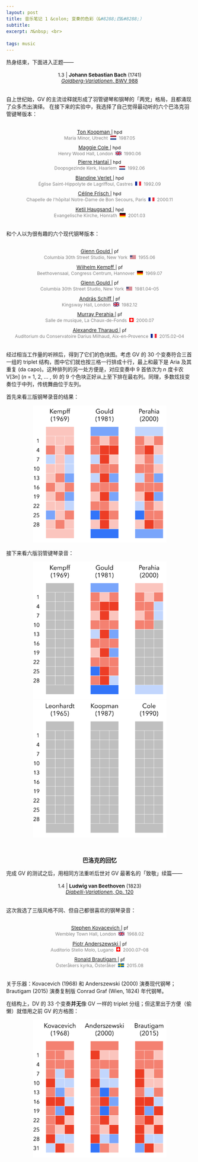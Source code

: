 ```yaml
---
layout: post
title: 音乐笔记 1 &colon; 变奏的色彩（&#8288;四&#8288;）
subtitle: 
excerpt: ♬&nbsp; <br>

tags: music
---
```



热身结束，下面进入正题——

<p style="margin-bottom:-1.0em"><br></p>

<p style="text-align:center; font-size:0.97em; margin-top:-0.25em">
1.3 | <b>Johann Sebastian Bach</b> (1741) <br>
<a href='https://imslp.org/wiki/Goldberg-Variationen,_BWV_988_(Bach,_Johann_Sebastian)'>
	<i>Goldberg-Variationen</i>, <nobr>BWV 988</nobr> </a> </p>

<p style="margin-bottom:-1.0em"><br></p>

自上世纪始，GV 的主流诠释就形成了羽管键琴和钢琴的「两党」格局，且都涌现了众多杰出演绎。
在接下来的实验中，我选择了自己觉得最动听的六个巴洛克羽管键琴版本：

<p style="margin-bottom:-1.0em"><br></p>

<p style="text-align:center; font-size:0.97em">
<a href='https://www.youtube.com/watch?v=mrkEzsWJlwA&list=OLAK5uy_nlLPdP4kARxZN7jPzY7MNXUS_oADbKBm0&index=1'>
Ton Koopman </a>
<span style="font-size:0.9em">| hpd</span> <br> 
<span style="font-size:0.9em; color:grey">
	Maria Minor, Utrecht &nbsp;<img src="/assets/img/flags/nl.png" height="10.5" width="16"/>&nbsp; 1987.05 </span> </p>

<p style="margin-bottom:-0.25em"> </p>

<p style="text-align:center; font-size:0.97em">
<a href='https://www.youtube.com/watch?v=nMhIEoTdOjw&list=PLr0MsaDpKsY9wv0VmDKUXreDrBjqYsW_2&index=1'>
Maggie Cole </a> 
<span style="font-size:0.9em">| hpd</span> <br> 
<span style="font-size:0.9em; color:grey">
	Henry Wood Hall, London &nbsp;<img src="/assets/img/flags/uk.png" height="10.5" width="16"/>&nbsp; 1990.06 </span> </p>

<p style="margin-bottom:-0.5em"> </p>

<p style="text-align:center; font-size:0.97em">
<a href='https://www.youtube.com/watch?v=QxqSyRujNcI&list=OLAK5uy_mToYPlWqN5k_DteVnbe-JyZFzBBGQWdAU&index=1'>
Pierre Hantaï </a> 
<span style="font-size:0.9em">| hpd</span> <br> 
<span style="font-size:0.9em; color:grey">
	Doopsgezinde Kerk, Haarlem &nbsp;<img src="/assets/img/flags/nl.png" height="10.5" width="16"/>&nbsp; 1992.06 </span> </p>

<p style="margin-bottom:-0.25em"> </p>

<p style="text-align:center; font-size:0.97em">
<a href='https://www.youtube.com/watch?v=L15pXCnYbQo&list=OLAK5uy_lUp2Viv45q46o6RPlGX7hXbEDy5y1diCM&index=1&t=1s'>
Blandine Verlet </a>
<span style="font-size:0.9em">| hpd</span> <br> 
<span style="font-size:0.9em; color:grey">
	Église Saint-Hippolyte de Lagriffoul, <nobr>Castres &nbsp;<img src="/assets/img/flags/fr.png" height="10.5" width="16"/>&nbsp; 1992.09 </nobr></span> </p>

<p style="margin-bottom:-0.25em"> </p>

<p style="text-align:center; font-size:0.97em">
<a href='https://www.youtube.com/watch?v=caSjitbWow4&list=OLAK5uy_k_Ywlf6mlngntAOpfG5LOZCeuMXGwLaaI&index=1&t=3s'>
Céline Frisch </a>
<span style="font-size:0.9em">| hpd</span> <br> 
<span style="font-size:0.9em; color:grey">
	Chapelle de l&apos;hôpital Notre-Dame de Bon Secours, <nobr>Paris &nbsp;<img src="/assets/img/flags/fr.png" height="10.5" width="16"/>&nbsp; 2000.11 </nobr></span> </p>

<p style="margin-bottom:-0.25em"> </p>

<p style="text-align:center; font-size:0.97em">
<a href='https://www.youtube.com/watch?v=JlN2k3XMipc&list=OLAK5uy_nY3_rZL0EOEKOv5q4sd_sdIcOrnzCyZJ0&index=1'>
Ketil Haugsand </a>
<span style="font-size:0.9em">| hpd</span> <br> 
<span style="font-size:0.9em; color:grey">
	Evangelische Kirche, <nobr>Honrath &nbsp;<img src="/assets/img/flags/de.png" height="10.5" width="16"/>&nbsp; 2001.03 </nobr></span> </p>

<p style="margin-bottom:-1.0em"><br></p>

和个人以为很有趣的六个现代钢琴版本：

<p style="margin-bottom:-1.0em"><br></p>

<p style="text-align:center; font-size:0.97em">
<a href='https://www.youtube.com/watch?v=crh0vszCHwg&list=PLbyzxmeCecmZVbUUE9SHcAtrODMnRqadl&index=1'>
Glenn Gould </a>
<span style="font-size:0.9em">| pf</span> <br> 
<span style="font-size:0.9em; color:grey">
	Columbia 30th Street Studio, <nobr>New York &nbsp;<img src="/assets/img/flags/us.png" height="10.5" width="16"/>&nbsp; 1955.06 </nobr></span> </p>

<p style="margin-bottom:-0.25em"> </p>

<p style="text-align:center; font-size:0.97em">
<a href='https://www.youtube.com/watch?v=3mAMnWoqqj8&list=OLAK5uy_lFQar5aqFCWbN6izmze1AVThA1u8bzYDE&index=1'>
Wilhelm Kempff </a>
<span style="font-size:0.9em">| pf</span> <br> 
<span style="font-size:0.9em; color:grey">
	Beethovensaal, Congress Centrum, <nobr>Hannover &nbsp;<img src="/assets/img/flags/de.png" height="10.5" width="16"/>&nbsp; 1969.07 </nobr></span> </p>

<p style="margin-bottom:-0.25em"> </p>

<p style="text-align:center; font-size:0.97em">
<a href='https://www.youtube.com/watch?v=43sTxRVpRBM&list=OLAK5uy_loP8ByqcmsH-7hLj9q2cXnEcB1Y19gHo4&index=1'>
Glenn Gould </a>
<span style="font-size:0.9em">| pf</span> <br> 
<span style="font-size:0.9em; color:grey">
	Columbia 30th Street Studio, <nobr>New York &nbsp;<img src="/assets/img/flags/us.png" height="10.5" width="16"/>&nbsp; 1981.04–05 </nobr></span> </p>

<p style="margin-bottom:-0.25em"> </p>

<p style="text-align:center; font-size:0.97em">
<a href='https://www.youtube.com/watch?v=12OCY49jzS4&list=OLAK5uy_mlzYZU7uHOqB4sBNxbdBGJMUnGR3slAvY&index=1'>
András Schiff </a>
<span style="font-size:0.9em">| pf</span> <br> 
<span style="font-size:0.9em; color:grey">
	Kingsway Hall, <nobr>London &nbsp;<img src="/assets/img/flags/uk.png" height="10.5" width="16"/>&nbsp; 1982.12 </nobr></span> </p>

<p style="margin-bottom:-0.25em"> </p>

<p style="text-align:center; font-size:0.97em">
<a href='https://www.youtube.com/watch?v=nBFRBWEuP0w&list=OLAK5uy_mUzRzgAFefvXjhs2oep2psqlNXVQltcK8&index=1&t=2s'>
Murray Perahia </a>
<span style="font-size:0.9em">| pf</span> <br> 
<span style="font-size:0.9em; color:grey">
	Salle de musique, <nobr>La Chaux-de-Fonds &nbsp;<img src="/assets/img/flags/sw.png" height="11.5" width="11.5"/>&nbsp; 2000.07 </nobr></span> </p>

<p style="margin-bottom:-0.25em"> </p>

<p style="text-align:center; font-size:0.97em">
<a href='https://www.youtube.com/watch?v=81Jo5XHo2Yo&list=OLAK5uy_k_DCHijVb2xEpCnZZLfvzbnKMLQT9B_fg&index=1'>
Alexandre Tharaud </a>
<span style="font-size:0.9em">| pf</span> <br> 
<span style="font-size:0.9em; color:grey">
	Auditorium du Conservatoire Darius Milhaud, <nobr>Aix-en-Provence &nbsp;<img src="/assets/img/flags/fr.png" height="10.5" width="16"/>&nbsp; 2015.02–04 </nobr></span> </p>

<p style="margin-bottom:-1.0em"><br></p>

经过相当工作量的听辨后，得到了它们的色块图。考虑 GV 的 30 个变奏符合三首一组的 triplet 结构，图中它们就也按三格一行排成十行，最上和最下是 Aria 及其重复 (da capo)。这种排列的另一处方便是，对应变奏中 9 首依次为 <span style="margin-left:-0.05em; margin-right:0.05em;">_n_</span> 度卡农 V[3<span style="margin-left:-0.05em; margin-right:0.05em;">_n_</span>] (_n_ = 1, 2, ... , 9) 的 9 个色块正好从上至下排在最右列。同理，多数炫技变奏位于中列，传统舞曲位于左列。

首先来看三版钢琴录音的结果：

<p style="text-align:center">
<img src="/assets/img/music-notes/variation-color/color-goldberg-pf.png" width="360"> </p>

接下来看六版羽管键琴录音：

<p style="text-align:center">
<img src="/assets/img/music-notes/variation-color/color-goldberg-hpd1.png" width="360"> </p>

<p style="margin-bottom:-1.0em"> </p>

<p style="text-align:center">
<img src="/assets/img/music-notes/variation-color/color-goldberg-hpd2.png" width="360"> </p>

<br>



<p style="text-align:center; margin-bottom:0.75em; font-size:1.1em"><b>巴洛克的回忆 </b> </p>


完成 GV 的测试之后，用相同方法重听后世对 GV 最著名的「致敬」续篇——

<p style="margin-bottom:-1.0em"><br></p>

<p style="text-align:center; font-size:0.97em; margin-top:-0.25em">
1.4 | <b>Ludwig van Beethoven</b> (1823) <br>
<a href='https://imslp.org/wiki/Ver%C3%A4nderungen_%C3%BCber_einen_Walzer,_Op.120_(Beethoven,_Ludwig_van)'>
	<i>Diabelli-Variationen</i>, <nobr>Op. 120</nobr> </a> </p>

<p style="margin-bottom:-1.0em"><br></p>

这次我选了三版风格不同、但自己都很喜欢的钢琴录音：

<p style="margin-bottom:-1.0em"><br></p>

<p style="text-align:center; font-size:0.97em">
<a href='https://www.youtube.com/watch?v=HTha9im4qMo&list=OLAK5uy_lp1kPNSe2efDnqFyaHdIiyRpMui48lvG8&index=11'>
Stephen Kovacevich </a>
<span style="font-size:0.9em">| pf</span> <br> 
<span style="font-size:0.9em; color:grey">
	Wembley Town Hall, <nobr>London &nbsp;<img src="/assets/img/flags/uk.png" height="10.5" width="16"/>&nbsp;</nobr> 1968.02 </span> </p>

<p style="margin-bottom:-0.25em"> </p>

<p style="text-align:center; font-size:0.97em">
<a href='https://www.youtube.com/watch?v=ozoRIHbIyns&list=PL8AhTXrM6LH21_yyEdEYOHRzUjmINmeq9&index=1'>
Piotr Anderszewski </a>
<span style="font-size:0.9em">| pf</span> <br> 
<span style="font-size:0.9em; color:grey">
	Auditorio Stelio Molo, <nobr>Lugano &nbsp;<img src="/assets/img/flags/sw.png" height="11.5" width="11.5"/>&nbsp; 2000.07–08 </nobr></span> </p>

<p style="margin-bottom:-0.25em"> </p>

<p style="text-align:center; font-size:0.97em">
<a href='https://www.youtube.com/watch?v=0UOubF3qjcM&list=OLAK5uy_mbApOmQaGzaPw3gOGoa1fcU3yjVUnUkTs&index=1'>
Ronald Brautigam </a>
<span style="font-size:0.9em">| pf</span> <br> 
<span style="font-size:0.9em; color:grey">
	Österåkers kyrka, Österåker &nbsp;<img src="/assets/img/flags/sv.png" height="10.5" width="16"/>&nbsp; 2015.08 </span> </p>

<p style="margin-bottom:-1.0em"><br></p>

关于乐器：Kovacevich (1968) 和 Anderszewski (2000) 演奏现代钢琴；Brautigam (2015) 演奏复制版 Conrad Graf (Wien, 1824) 年代钢琴。

在结构上，DV 的 33 个变奏**并无**像 GV 一样的 triplet 分组；但这里出于方便（偷懒）就借用之前 GV 的方格图：


<p style="text-align:center">
<img src="/assets/img/music-notes/variation-color/color-diabelli.png" width="360"> </p>


<br>






